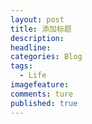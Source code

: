 ```yaml
---
layout: post  
title: 添加标题  
description:       
headline: 
categories: Blog  
tags: 
  - Life  
imagefeature:  
comments: ture  
published: true  
---
```



